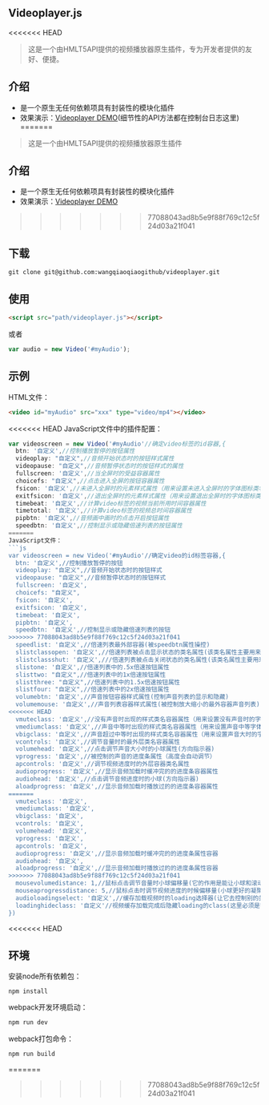 ## Videoplayer.js
<<<<<<< HEAD
>这是一个由HMLT5API提供的视频播放器原生插件，专为开发者提供的友好、便捷。
## 介绍
* 是一个原生无任何依赖项具有封装性的模块化插件
* 效果演示：[Videoplayer DEMO](https://wangqiaoqiaogithub.github.io/videoplayer/dist/index.html)(细节性的API方法都在控制台日志这里)
=======
>这是一个由HMLT5API提供的视频播放器原生插件
## 介绍
* 是一个原生无任何依赖项具有封装性的模块化插件
* 效果演示：[Videoplayer DEMO](https://wangqiaoqiaogithub.github.io/videoplayer/dist/index.html)
>>>>>>> 77088043ad8b5e9f88f769c12c5f24d03a21f041
   
## 下载
```
git clone git@github.com:wangqiaoqiaogithub/videoplayer.git
```
## 使用
 ```html
<script src="path/videoplayer.js"></script>
```
或者
```js
var audio = new Video('#myAudio');
```
## 示例
HTML文件：
```html
<video id="myAudio" src="xxx" type="video/mp4"></video>
```
<<<<<<< HEAD
JavaScript文件中的插件配置：
```js
var videoscreen = new Video('#myAudio'//确定video标签的id容器,{
  btn: '自定义',//控制播放暂停的按钮属性
  videoplay: "自定义",//音频开始状态时的按钮样式属性
  videopause: "自定义",//音频暂停状态时的按钮样式的属性
  fullscreen: '自定义',//当全屏时的受益容器属性
  choicefs: "自定义",//点击进入全屏的按钮容器属性
  fsicon: '自定义',//未进入全屏时的元素样式属性（用来设置未进入全屏时的字体图标类名）
  exitfsicon: '自定义',//退出全屏时的元素样式属性（用来设置退出全屏时的字体图标类名）
  timebeat: '自定义',//计算video标签的视频当前所用时间容器属性
  timetotal: '自定义',//计算video标签的视频总时间容器属性
  pipbtn: '自定义',//音频画中画时的点击开启按钮属性
  speedbtn: '自定义',//控制显示或隐藏倍速列表的按钮属性
=======
JavaScript文件：
```js
var videoscreen = new Video('#myAudio'//确定video的id标签容器,{
  btn: '自定义',//控制播放暂停的按钮
  videoplay: "自定义",//音频开始状态时的按钮样式
  videopause: "自定义",//音频暂停状态时的按钮样式
  fullscreen: '自定义',
  choicefs: "自定义",
  fsicon: '自定义',
  exitfsicon: '自定义',
  timebeat: '自定义',
  pipbtn: '自定义',
  speedbtn: '自定义',//控制显示或隐藏倍速列表的按钮
>>>>>>> 77088043ad8b5e9f88f769c12c5f24d03a21f041
  speedlist: '自定义',//倍速列表最外部容器(被speedbtn属性操控)
  slistclassopen: '自定义',//倍速列表被点击显示状态的类名属性(该类名属性主要用来是该容器被点击是显示)
  slistclassshut: '自定义',///倍速列表被点击关闭状态的类名属性(该类名属性主要用来是该容器被点击是隐藏)
  slistone: '自定义',//倍速列表中的.5x倍速按钮属性
  slisttwo: "自定义",//倍速列表中的1x倍速按钮属性
  slistthree: "自定义",//倍速列表中的1.5x倍速按钮属性
  slistfour: "自定义",//倍速列表中的2x倍速按钮属性
  volumebtn: '自定义',//声音按钮容器样式属性(控制声音列表的显示和隐藏)
  volumemouse: '自定义',//声音列表容器样式属性(被控制放大缩小的最外容器声音列表)
<<<<<<< HEAD
  vmuteclass: '自定义',//没有声音时出现的样式类名容器属性（用来设置没有声音时的字体图标类名）
  vmediumclass: '自定义',//声音中等时出现的样式类名容器属性（用来设置声音中等字体图标类名）
  vbigclass: '自定义',//声音超过中等时出现的样式类名容器属性（用来设置声音大时的字体图标类名）
  vcontrols: '自定义',//调节音量时的最外层类名容器属性
  volumehead: '自定义',//点击调节声音大小时的小球属性(方向指示器)
  vprogress: '自定义',//被控制的声音的进度条属性（高度会自动调节）
  apcontrols: '自定义',//调节视频进度时的外层容器类名属性
  audioprogress: '自定义',//显示音频加载时缓冲完的的进度条容器属性
  audiohead: '自定义',//点击调节音频进度时的小球(方向指示器)
  aloadprogress: '自定义',//显示音频加载时播放过的的进度条容器属性
=======
  vmuteclass: '自定义',
  vmediumclass: '自定义',
  vbigclass: '自定义',
  vcontrols: '自定义',
  volumehead: '自定义',
  vprogress: '自定义',
  apcontrols: '自定义',
  audioprogress: '自定义',//显示音频加载时缓冲完的的进度条属性容器
  audiohead: '自定义',
  aloadprogress: '自定义',//显示音频加载时播放过的的进度条属性容器
>>>>>>> 77088043ad8b5e9f88f769c12c5f24d03a21f041
  mousevolumedistance: 1,//鼠标点击调节音量时小球偏移量(它的作用是能让小球和滚动条更能凝聚在一起)
  mouseaprogressdistance: 5,//鼠标点击时调节视频进度的时候偏移量(小球更好的凝聚在一起)
  audioloadingselect: '自定义',//缓存加载视频时的loading选择器(让它去控制别的类名，来控制类名的显示隐藏)
  loadinghideclass: '自定义'//视频缓存加载完成后隐藏loading的class(这里必须是字符串的形式)
})
```
<<<<<<< HEAD
## 环境
安装node所有依赖包：
```
npm install
```
webpack开发环境启动：
```js
npm run dev
```
webpack打包命令：
```js
npm run build
```
=======
>>>>>>> 77088043ad8b5e9f88f769c12c5f24d03a21f041
